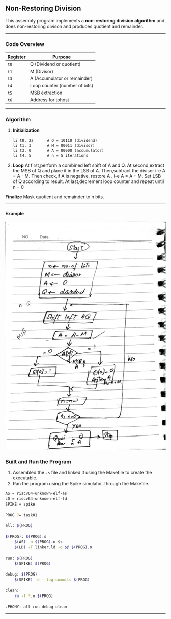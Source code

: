 ## Non-Restoring Division  

This assembly program implements a **non-restoring division algorithm** and does non-restoring divison and produces   quotient and remainder.

---

###  Code Overview


| Register | Purpose |
|----------|---------|
| `t0`     | Q (Dividend or quotient) |
| `t1`     | M (Divisor) |
| `t3`     | A (Accumulator or remainder) |
| `t4`     | Loop counter (number of bits) |
| `t5`     |  MSB extraction |
| `t6`     | Address for tohost |

---

### Algorithm  

1. **Initialization**
   ```assembly
   li t0, 22      # Q = 10110 (dividend)
   li t1, 3       # M = 00011 (divisor)
   li t3, 0       # A = 00000 (accumulator)
   li t4, 5       # n = 5 iterations
   ```
2. **Loop**
At first,perform a combined left shift of A and Q.
At second,extract the MSB of Q and place it in the LSB of A.
Then,subtract the divisor i-e A = A - M.
Then check,if A is negative, restore A .
i-e A = A + M.
Set LSB of Q according to result.
At last,decrement loop counter and repeat until n = 0

**Finalize**
Mask quotient and remainder to n bits.

---

#### Example 
![j](example.jpg)

###   Built and Run the Program

1. Assembled the `.s` file and linked it using the Makefile to create the executable.  
2. Ran the program using the Spike simulator .through the Makefile.
```bash
AS = riscv64-unknown-elf-as
LD = riscv64-unknown-elf-ld
SPIKE = spike
 
PROG ?= task01

all: $(PROG)

$(PROG): $(PROG).s
	$(AS) -o $(PROG).o $<
	$(LD) -T linker.ld -o $@ $(PROG).o

run: $(PROG)
	$(SPIKE) $(PROG)

debug: $(PROG)
	$(SPIKE) -d --log-commits $(PROG)

clean:
	rm -f *.o $(PROG)

.PHONY: all run debug clean

```
---
